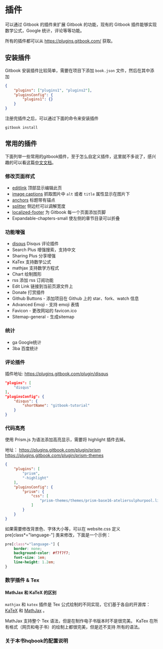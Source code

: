 # 插件
可以通过 Gitbook 的插件来扩展 Gitbook 的功能，现有的 Gitbook 插件能够实现数学公式，Google 统计，评论等等功能。

所有的插件都可以从 <https://plugins.gitbook.com/> 获取。

## 安装插件
Gitbook 安装插件比较简单，需要在项目下添加 `book.json` 文件，然后在其中添加


```json
{
    "plugins": ["plugins1", "plugins2"],
    "pluginsConfig": {
        "plugins1": {}
    }
}
```

注册完插件之后，可以通过下面的命令来安装插件

    gitbook install
    
## 常用的插件

下面列举一些常用的gitbook插件，至于怎么自定义插件，这里就不多说了，感兴趣的可以看这篇[中文文档](http://gitbook.hushuang.me/plugins/create.html)。

### 修改页面样式

- [editlink](https://plugins.gitbook.com/plugin/editlink) 顶部显示编辑此页
- [image captions](https://plugins.gitbook.com/plugin/image-captions) 抓取图片中 `alt` 或者 `title` 属性显示在图片下
- [anchors](https://plugins.gitbook.com/plugin/styles-sass) 标题带有锚点
- [splitter](https://plugins.gitbook.com/plugin/splitter) 侧边栏可以调解宽度
- [localized-footer](https://github.com/noerw/gitbook-plugin-localized-footer#readme) 为 Gitbook 每一个页面添加页脚
- Expandable-chapters-small  使左侧的章节目录可以折叠

### 功能增强

- [disqus](https://plugins.gitbook.com/plugin/disqus) Disqus 评论插件
- Search Plus 增强搜索，支持中文
- Sharing Plus 分享增强
- KaTex 支持数学公式
- mathjax 支持数学方程式
- Chart 绘制图形
- rss 添加 rss 订阅功能
- Edit Link 链接到当前页源文件上
- Donate 打赏插件
- Github Buttons - 添加项目在 Github 上的 star、fork、watch 信息
- Advanced Emoji - 支持 emoji 表情
- Favicon - 更改网站的 favicon.ico
- Sitemap-general - 生成sitemap


### 统计

- ga Google统计
- 3ba 百度统计

### 评论插件

插件地址: <https://plugins.gitbook.com/plugin/disqus>

```json
"plugins": [
    "disqus"
],
"pluginsConfig": {
    "disqus": {
        "shortName": "gitbook-tutorial"
    }
}
```

### 代码高亮

使用 Prism.js 为语法添加高亮显示，需要将 highlight 插件去掉。

地址： <https://plugins.gitbook.com/plugin/prism> <https://plugins.gitbook.com/plugin/prism-themes>

```json
{
    "plugins": [
        "prism",
        "-highlight"
    ],
    "pluginsConfig": {
        "prism": {
            "css": [
                "prism-themes/themes/prism-base16-ateliersulphurpool.light.css"
            ]
        }
    }
}
```

如果需要修改背景色、字体大小等，可以在 website.css 定义 pre[class*="language-"] 类来修改，下面是一个示例：

```css
pre[class*="language-"] {
    border: none;
    background-color: #f7f7f7;
    font-size: 1em;
    line-height: 1.2em;
}
```

### 数学插件 & Tex

#### MathJax 和 KaTeX 的区别

`mathjax` 和 `katex` 插件是 Tex 公式绘制的不同实现，它们基于各自的开源库：[KaTeX](https://www.mathjax.org/) 和 [MathJax](https://www.mathjax.org/) 。

MathJax 支持整个 Tex 语法，但是在制作电子书版本时不是很完美。 KaTex 在所有格式（网页和电子书）的绘制上都很完美，但是还不支持 所有的语法。

### 关于本书hqbook的配置说明

